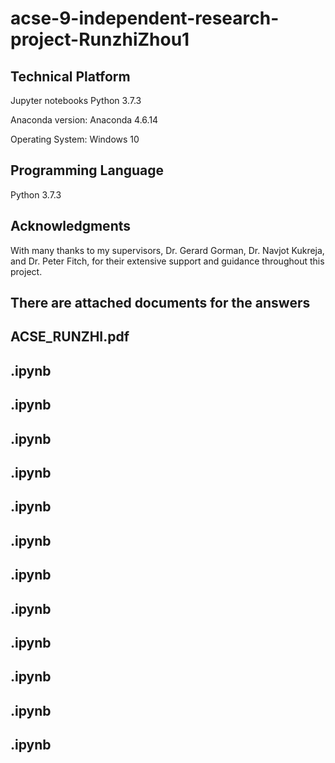 # acse-9-independent-research-project-RunzhiZhou1

## Technical Platform

Jupyter notebooks Python 3.7.3

Anaconda version: Anaconda 4.6.14

Operating System: Windows 10
## Programming Language

Python 3.7.3

## Acknowledgments
With many thanks to my supervisors, Dr. Gerard Gorman, Dr. Navjot Kukreja, and Dr. Peter Fitch,
for their extensive support and guidance throughout this project.

## There are  attached documents for the answers

## ACSE_RUNZHI.pdf

## .ipynb 

## .ipynb 

## .ipynb 

## .ipynb

## .ipynb

## .ipynb

## .ipynb

## .ipynb 

## .ipynb 

## .ipynb 

## .ipynb 

## .ipynb 


